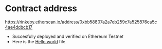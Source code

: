 # Contract address
https://rinkeby.etherscan.io/address/0xbb58807a2a7eb259c7a525876ca5c4ae4ddbcb17

- Succesfully deployed and verified on Ethereum Testnet
- Here is the [Hello world](https://github.com/Falence/remix-blockgames/blob/main/contracts/HelloWorld.sol) file.
